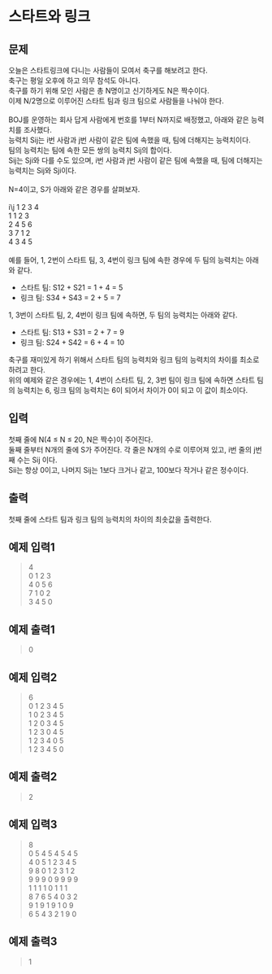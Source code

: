 # 스타트와 링크

## 문제
오늘은 스타트링크에 다니는 사람들이 모여서 축구를 해보려고 한다.<br/>
축구는 평일 오후에 하고 의무 참석도 아니다.<br/>
축구를 하기 위해 모인 사람은 총 N명이고 신기하게도 N은 짝수이다.<br/>
이제 N/2명으로 이루어진 스타트 팀과 링크 팀으로 사람들을 나눠야 한다.<br/>
<br/>
BOJ를 운영하는 회사 답게 사람에게 번호를 1부터 N까지로 배정했고, 아래와 같은 능력치를 조사했다.<br/>
능력치 Sij는 i번 사람과 j번 사람이 같은 팀에 속했을 때, 팀에 더해지는 능력치이다.<br/>
팀의 능력치는 팀에 속한 모든 쌍의 능력치 Sij의 합이다.<br/>
Sij는 Sji와 다를 수도 있으며, i번 사람과 j번 사람이 같은 팀에 속했을 때, 팀에 더해지는 능력치는 Sij와 Sji이다.<br/>
<br/>
N=4이고, S가 아래와 같은 경우를 살펴보자.<br/>
<br/>
i\j	1	2	3	4<br/>
1	 	1	2	3<br/>
2	4	 	5	6<br/>
3	7	1	 	2<br/>
4	3	4	5	 <br/>
<br/>
예를 들어, 1, 2번이 스타트 팀, 3, 4번이 링크 팀에 속한 경우에 두 팀의 능력치는 아래와 같다.<br/>
- 스타트 팀: S12 + S21 = 1 + 4 = 5<br/>
- 링크 팀: S34 + S43 = 2 + 5 = 7<br/>

1, 3번이 스타트 팀, 2, 4번이 링크 팀에 속하면, 두 팀의 능력치는 아래와 같다.<br/>
- 스타트 팀: S13 + S31 = 2 + 7 = 9<br/>
- 링크 팀: S24 + S42 = 6 + 4 = 10<br/>

축구를 재미있게 하기 위해서 스타트 팀의 능력치와 링크 팀의 능력치의 차이를 최소로 하려고 한다.<br/>
위의 예제와 같은 경우에는 1, 4번이 스타트 팀, 2, 3번 팀이 링크 팀에 속하면 스타트 팀의 능력치는 6, 링크 팀의 능력치는 6이 되어서 차이가 0이 되고 이 값이 최소이다.<br/>

## 입력
첫째 줄에 N(4 ≤ N ≤ 20, N은 짝수)이 주어진다.<br/>
둘째 줄부터 N개의 줄에 S가 주어진다. 각 줄은 N개의 수로 이루어져 있고, i번 줄의 j번째 수는 Sij 이다.<br/>
Sii는 항상 0이고, 나머지 Sij는 1보다 크거나 같고, 100보다 작거나 같은 정수이다.<br/>

## 출력
첫째 줄에 스타트 팀과 링크 팀의 능력치의 차이의 최솟값을 출력한다.<br/>

## 예제 입력1
>4<br/>
>0 1 2 3<br/>
>4 0 5 6<br/>
>7 1 0 2<br/>
>3 4 5 0<br/>

## 예제 출력1
>0<br/>

## 예제 입력2
>6<br/>
>0 1 2 3 4 5<br/>
>1 0 2 3 4 5<br/>
>1 2 0 3 4 5<br/>
>1 2 3 0 4 5<br/>
>1 2 3 4 0 5<br/>
>1 2 3 4 5 0<br/>

## 예제 출력2
>2<br/>

## 예제 입력3
>8<br/>
>0 5 4 5 4 5 4 5<br/>
>4 0 5 1 2 3 4 5<br/>
>9 8 0 1 2 3 1 2<br/>
>9 9 9 0 9 9 9 9<br/>
>1 1 1 1 0 1 1 1<br/>
>8 7 6 5 4 0 3 2<br/>
>9 1 9 1 9 1 0 9<br/>
>6 5 4 3 2 1 9 0<br/>

## 예제 출력3
>1<br/>